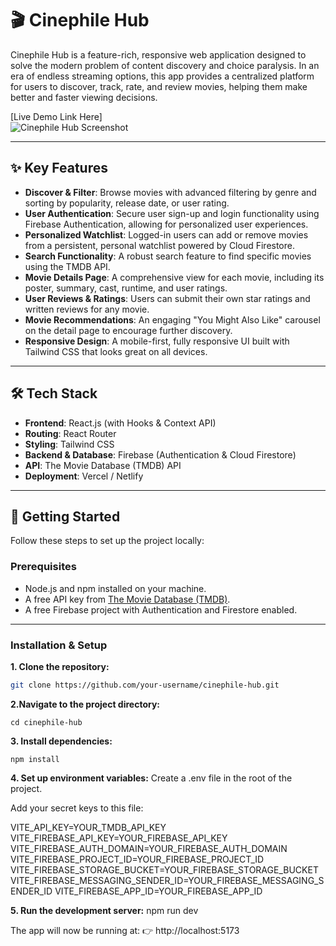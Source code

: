 # 🎬 Cinephile Hub

Cinephile Hub is a feature-rich, responsive web application designed to solve the modern problem of content discovery and choice paralysis. In an era of endless streaming options, this app provides a centralized platform for users to discover, track, rate, and review movies, helping them make better and faster viewing decisions.

[Live Demo Link Here]  
![Cinephile Hub Screenshot](screenshot.png) <!-- Replace screenshot.png with your actual screenshot path -->

---

## ✨ Key Features
- **Discover & Filter**: Browse movies with advanced filtering by genre and sorting by popularity, release date, or user rating.  
- **User Authentication**: Secure user sign-up and login functionality using Firebase Authentication, allowing for personalized user experiences.  
- **Personalized Watchlist**: Logged-in users can add or remove movies from a persistent, personal watchlist powered by Cloud Firestore.  
- **Search Functionality**: A robust search feature to find specific movies using the TMDB API.  
- **Movie Details Page**: A comprehensive view for each movie, including its poster, summary, cast, runtime, and user ratings.  
- **User Reviews & Ratings**: Users can submit their own star ratings and written reviews for any movie.  
- **Movie Recommendations**: An engaging "You Might Also Like" carousel on the detail page to encourage further discovery.  
- **Responsive Design**: A mobile-first, fully responsive UI built with Tailwind CSS that looks great on all devices.  

---

## 🛠️ Tech Stack
- **Frontend**: React.js (with Hooks & Context API)  
- **Routing**: React Router  
- **Styling**: Tailwind CSS  
- **Backend & Database**: Firebase (Authentication & Cloud Firestore)  
- **API**: The Movie Database (TMDB) API  
- **Deployment**: Vercel / Netlify  

---

## 🚀 Getting Started

Follow these steps to set up the project locally:

### Prerequisites
- Node.js and npm installed on your machine.  
- A free API key from [The Movie Database (TMDB)](https://www.themoviedb.org/).  
- A free Firebase project with Authentication and Firestore enabled.  

---

### Installation & Setup

**1. Clone the repository:**
```bash
git clone https://github.com/your-username/cinephile-hub.git
```

**2.Navigate to the project directory:**
```
cd cinephile-hub
```

**3. Install dependencies:**
```
npm install
```

**4. Set up environment variables:**
Create a .env file in the root of the project.

Add your secret keys to this file:

VITE_API_KEY=YOUR_TMDB_API_KEY
VITE_FIREBASE_API_KEY=YOUR_FIREBASE_API_KEY
VITE_FIREBASE_AUTH_DOMAIN=YOUR_FIREBASE_AUTH_DOMAIN
VITE_FIREBASE_PROJECT_ID=YOUR_FIREBASE_PROJECT_ID
VITE_FIREBASE_STORAGE_BUCKET=YOUR_FIREBASE_STORAGE_BUCKET
VITE_FIREBASE_MESSAGING_SENDER_ID=YOUR_FIREBASE_MESSAGING_SENDER_ID
VITE_FIREBASE_APP_ID=YOUR_FIREBASE_APP_ID

**5. Run the development server:**
npm run dev

The app will now be running at:
👉 http://localhost:5173
